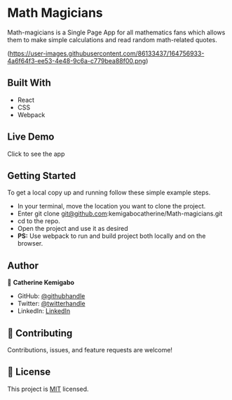 # Math Magicians

Math-magicians is a Single Page App for all mathematics fans which allows them to make simple calculations and read random math-related quotes.

(<https://user-images.githubusercontent.com/86133437/164756933-4a6f64f3-ee53-4e48-9c6a-c779bea88f00.png>)

## Built With

- React
- CSS
- Webpack

## Live Demo

Click to see the app

## Getting Started

To get a local copy up and running follow these simple example steps.

- In your terminal, move the location you want to clone the project.
- Enter git clone git@github.com:kemigabocatherine/Math-magicians.git
- cd to the repo.
- Open the project and use it as desired
- **PS:** Use webpack to run and build project both locally and on the browser.

## Author

👤 **Catherine Kemigabo**

- GitHub: [@githubhandle](https://github.com/kemigabocatherine)
- Twitter: [@twitterhandle](https://twitter.com/home?lang=en)
- LinkedIn: [LinkedIn](https://www.linkedin.com/feed/)

## 🤝 Contributing

Contributions, issues, and feature requests are welcome!

## 📝 License

This project is [MIT](./LICENSE) licensed.
